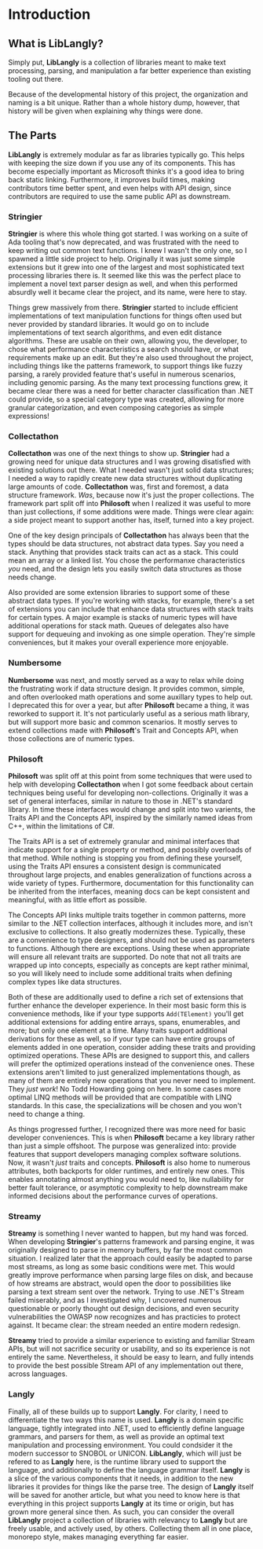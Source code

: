 # Introduction

## What is LibLangly?

Simply put, **LibLangly** is a collection of libraries meant to make text processing, parsing, and manipulation a far better experience than existing tooling out there.

Because of the developmental history of this project, the organization and naming is a bit unique. Rather than a whole history dump, however, that history will be given when explaining why things were done.

## The Parts

**LibLangly** is extremely modular as far as libraries typically go. This helps with keeping the size down if you use any of its components. This has become especially important as Microsoft thinks it's a good idea to bring back static linking. Furthermore, it improves build times, making contributors time better spent, and even helps with API design, since contributors are required to use the same public API as downstream.

### Stringier

**Stringier** is where this whole thing got started. I was working on a suite of Ada tooling that's now deprecated, and was frustrated with the need to keep writing out common text functions. I knew I wasn't the only one, so I spawned a little side project to help. Originally it was just some simple extensions but it grew into one of the largest and most sophisticated text processing libraries there is. It seemed like this was the perfect place to implement a novel text parser design as well, and when this performed absurdly well it became clear the project, and its name, were here to stay.

Things grew massively from there. **Stringier** started to include efficient implementations of text manipulation functions for things often used but never provided by standard libraries. It would go on to include implementations of text search algorithms, and even edit distance algorithms. These are usable on their own, allowing you, the developer, to chose what performance characteristics a search should have, or what requirements make up an edit. But they're also used throughout the project, including things like the patterns framework, to support things like fuzzy parsing, a rarely provided feature that's useful in numerous scenarios, including genomic parsing. As the many text processing functions grew, it became clear there was a need for better character classification than .NET could provide, so a special category type was created, allowing for more granular categorization, and even composing categories as simple expressions!

### Collectathon

**Collectathon** was one of the next things to show up. **Stringier** had a growing need for unique data structures and I was growing disatisfied with existing solutions out there. What I needed wasn't just solid data structures; I needed a way to rapidly create new data structures without duplicating large amounts of code. **Collectathon** was, first and foremost, a data structure framework. _Was_, because now it's just the proper collections. The framework part split off into **Philosoft** when I realized it was useful to more than just collections, if some additions were made. Things were clear again: a side project meant to support another has, itself, turned into a key project.

One of the key design principals of **Collectathon** has always been that the types should be data structures, not abstract data types. Say you need a stack. Anything that provides stack traits can act as a stack. This could mean an array or a linked list. You chose the performanxe characteristics _you_ need, and the design lets you easily switch data structures as those needs change.

Also provided are some extension libraries to support some of these abstract data types. If you're working with stacks, for example, there's a set of extensions you can include that enhance data structures with stack traits for certain types. A major example is stacks of numeric types will have additional operations for stack math. Queues of delegates also have support for dequeuing and invoking as one simple operation. They're simple conveniences, but it makes your overall experience more enjoyable.

### Numbersome

**Numbersome** was next, and mostly served as a way to relax while doing the frustrating work if data structure design. It provides common, simple, and often overlooked math operations and some auxillary types to help out. I deprecated this for over a year, but after **Philosoft** became a thing, it was reworked to support it. It's not particularly useful as a serious math library, but will support more basic and common scenarios. It mostly serves to extend collections made with **Philosoft**'s Trait and Concepts API, when those collections are of numeric types. 

### Philosoft

**Philosoft** was split off at this point from some techniques that were used to help with developing **Collectathon** when I got some feedback about certain techniques being useful for developing non-collections. Originally it was a set of general interfaces, similar in nature to those in .NET's standard library. In time these interfaces would change and split into two varients, the Traits API and the Concepts API, inspired by the similarly named ideas from C++, within the limitations of C#.

The Traits API is a set of extremely granular and minimal interfaces that indicate support for a single property or method, and possibly overloads of that method. While nothing is stopping you from defining these yourself, using the Traits API ensures a consistent design is communicated throughout large projects, and enables generalization of functions across a wide variety of types. Furthermore, documentation for this functionality can be inherited from the interfaces, meaning docs can be kept consistent and meaningful, with as little effort as possible.

The Concepts API links multiple traits together in common patterns, more similar to the .NET collection interfaces, although it includes more, and isn't exclusive to collections. It also greatly modernizes these. Typically, these are a convenience to type designers, and should not be used as parameters to functions. Although there are exceptions. Using these when appropriate will ensure all relevant traits are supported. Do note that not all traits are wrapped up into concepts, especially as concepts are kept rather minimal, so you will likely need to include some additional traits when defining complex types like data structures.

Both of these are additionally used to define a rich set of extensions that further enhance the developer experience. In their most basic form this is convenience methods, like if your type supports `Add(TElement)` you'll get additional extensions for adding entire arrays, spans, enumerables, and more; but only one element at a time. Many traits support additional derivations for these as well, so if your type can have entire groups of elements added in one operation, consider adding these traits and providing optimized operations. These APIs are designed to support this, and callers will prefer the optimized operations instead of the convenience ones. These extensions aren't limited to just generalized implementations though, as many of them are entirely new operations that you never need to implement. They _just work_! No Todd Howarding going on here. In some cases more optimal LINQ methods will be provided that are compatible with LINQ standards. In this case, the specializations will be chosen and you won't need to change a thing.

As things progressed further, I recognized there was more need for basic developer conveniences. This is when **Philosoft** became a key library rather than just a simple offshoot. The purpose was generalized into: provide features that support developers managing complex software solutions. Now, it wasn't _just_ traits and concepts. **Philosoft** is also home to numerous attributes, both backports for older runtimes, and entirely new ones. This enables annotating almost anything you would need to, like nullability for better fault tolerance, or asymptotic complexity to help downstream make informed decisions about the performance curves of operations.

### Streamy

**Streamy** is something I never wanted to happen, but my hand was forced. When developing **Stringier**'s patterns framework and parsing engine, it was originally designed to parse in memory buffers, by far the most common situation. I realized later that the approach could easily be adapted to parse most streams, as long as some basic conditions were met. This would greatly improve performance when parsing large files on disk, and because of how streams are abstract, would open the door to possibilities like parsing a text stream sent over the network. Trying to use .NET's Stream failed miserably, and as I investigated why, I uncovered numerous questionable or poorly thought out design decisions, and even security vulnerabilities the OWASP now recognizes and has practicies to protect against. It became clear: the stream needed an entire modern redesign.

**Streamy** tried to provide a similar experience to existing and familiar Stream APIs, but will not sacrifice security or usability, and so its experience is not entirely the same. Nevertheless, it should be easy to learn, and fully intends to provide the best possible Stream API of any implementation out there, across languages.

### Langly

Finally, all of these builds up to support **Langly**. For clarity, I need to differentiate the two ways this name is used. **Langly** is a domain specific language, tightly integrated into .NET, used to efficiently define language grammars, and parsers for them, as well as provide an optimal text manipulation and processing environment. You could condsider it the modern successor to SNOBOL or UNICON. **LibLangly**, which will just be refered to as **Langly** here, is the runtime library used to support the language, and additionally to define the language grammar itself. **Langly** is a slice of the various components that it needs, in addition to the new libraries it provides for things like the parse tree. The design of **Langly** itself will be saved for another article, but what you need to know here is that everything in this project supports **Langly** at its time or origin, but has grown more general since then. As such, you can consider the overall **LibLangly** project a collection of libraries with relevancy to **Langly** but are freely usable, and actively used, by others. Collecting them all in one place, monorepo style, makes managing everything far easier.